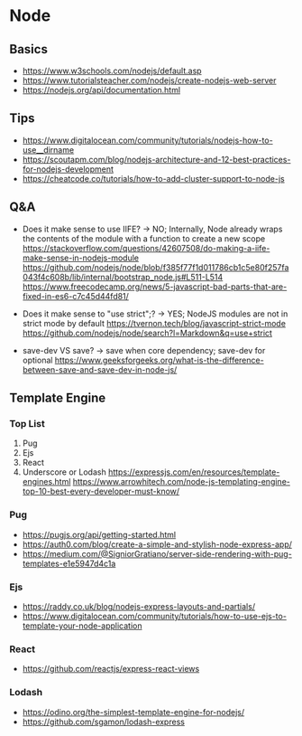 # Node
## Basics
- https://www.w3schools.com/nodejs/default.asp
- https://www.tutorialsteacher.com/nodejs/create-nodejs-web-server
- https://nodejs.org/api/documentation.html

## Tips
- https://www.digitalocean.com/community/tutorials/nodejs-how-to-use__dirname
- https://scoutapm.com/blog/nodejs-architecture-and-12-best-practices-for-nodejs-development
- https://cheatcode.co/tutorials/how-to-add-cluster-support-to-node-js

## Q&A
- Does it make sense to use IIFE? -> NO; Internally, Node already wraps the contents of the module with a function to create a new scope
https://stackoverflow.com/questions/42607508/do-making-a-iife-make-sense-in-nodejs-module
https://github.com/nodejs/node/blob/f385f77f1d011786cb1c5e80f257fa043f4c608b/lib/internal/bootstrap_node.js#L511-L514
https://www.freecodecamp.org/news/5-javascript-bad-parts-that-are-fixed-in-es6-c7c45d44fd81/

- Does it make sense to "use strict";? -> YES; NodeJS modules are not in strict mode by default
https://tvernon.tech/blog/javascript-strict-mode
https://github.com/nodejs/node/search?l=Markdown&q=use+strict

- save-dev VS save? -> save when core dependency; save-dev for optional
https://www.geeksforgeeks.org/what-is-the-difference-between-save-and-save-dev-in-node-js/

## Template Engine
### Top List
1. Pug
2. Ejs
3. React
4. Underscore or Lodash
https://expressjs.com/en/resources/template-engines.html
https://www.arrowhitech.com/node-js-templating-engine-top-10-best-every-developer-must-know/

### Pug
- https://pugjs.org/api/getting-started.html
- https://auth0.com/blog/create-a-simple-and-stylish-node-express-app/
- https://medium.com/@SigniorGratiano/server-side-rendering-with-pug-templates-e1e5947d4c1a

### Ejs
- https://raddy.co.uk/blog/nodejs-express-layouts-and-partials/
- https://www.digitalocean.com/community/tutorials/how-to-use-ejs-to-template-your-node-application

### React
- https://github.com/reactjs/express-react-views

### Lodash
- https://odino.org/the-simplest-template-engine-for-nodejs/
- https://github.com/sgamon/lodash-express

